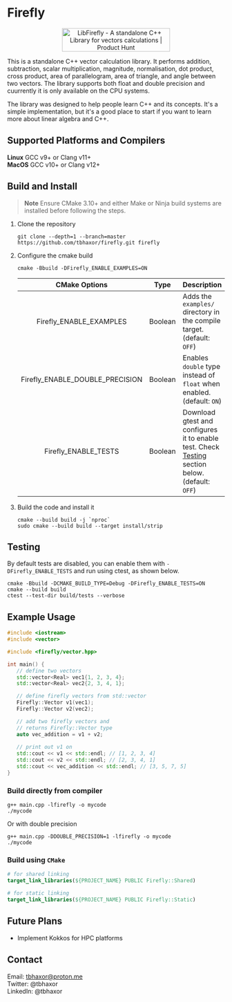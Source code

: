 # Firefly

<p align="center">
   <a href="https://www.producthunt.com/posts/libfirefly?utm_source=badge-featured&utm_medium=badge&utm_souce=badge-libfirefly" target="_blank"><img src="https://api.producthunt.com/widgets/embed-image/v1/featured.svg?post_id=406416&theme=light" alt="LibFirefly - A&#0032;standalone&#0032;C&#0043;&#0043;&#0032;Library&#0032;for&#0032;vectors&#0032;calculations | Product Hunt" style="width: 250px; height: 54px;" width="250" height="54" /></a>
</p>

This is a standalone C++ vector calculation library. It performs addition, subtraction, scalar multiplication, magnitude, normalisation, dot product, cross product, area of parallelogram, area of triangle, and angle between two vectors. The library supports both float and double precision and cuurrently it is only available on the CPU systems.

The library was designed to help people learn C++ and its concepts. It's a simple implementation, but it's a good place to start if you want to learn more about linear algebra and C++.

## Supported Platforms and Compilers

**Linux** GCC v9+ or Clang v11+ <br>
**MacOS** GCC v10+ or Clang v12+ <br>

## Build and Install

> **Note** Ensure CMake 3.10+ and either Make or Ninja build systems are installed before following the steps.

1. Clone the repository
   ```console
   git clone --depth=1 --branch=master https://github.com/tbhaxor/firefly.git firefly
   ```

2. Configure the cmake build
   ```console
   cmake -Bbuild -DFirefly_ENABLE_EXAMPLES=ON
   ```

   <center>

   | CMake Options | Type | Description |
   | :-----------: | :--: | :---------- |
   | Firefly_ENABLE_EXAMPLES | Boolean | Adds the `examples/` directory in the compile target. (default: `OFF`) |
   | Firefly_ENABLE_DOUBLE_PRECISION | Boolean | Enables `double` type instead of `float` when enabled. (default: `ON`) |
   | Firefly_ENABLE_TESTS | Boolean | Download gtest and configures it to enable test. Check [Testing](#testing) section below. (default: `OFF`) |

   </center>
   
3. Build the code and install it
   ```console
   cmake --build build -j `nproc`
   sudo cmake --build build --target install/strip
   ```

## Testing

By default tests are disabled, you can enable them with `-DFirefly_ENABLE_TESTS` and run using ctest, as shown below.

```console
cmake -Bbuild -DCMAKE_BUILD_TYPE=Debug -DFirefly_ENABLE_TESTS=ON
cmake --build build 
ctest --test-dir build/tests --verbose
```


## Example Usage

```c++
#include <iostream>
#include <vector>

#include <firefly/vector.hpp>

int main() {
   // define two vectors
   std::vector<Real> vec1{1, 2, 3, 4};
   std::vector<Real> vec2{2, 3, 4, 1};

   // define firefly vectors from std::vector
   Firefly::Vector v1(vec1);
   Firefly::Vector v2(vec2);

   // add two firefly vectors and 
   // returns Firefly::Vector type
   auto vec_addition = v1 + v2;
   
   // print out v1 on 
   std::cout << v1 << std::endl; // [1, 2, 3, 4]
   std::cout << v2 << std::endl; // [2, 3, 4, 1]
   std::cout << vec_addition << std::endl; // [3, 5, 7, 5]
}
```

### Build directly from compiler

```console
g++ main.cpp -lfirefly -o mycode
./mycode
```

Or with double precision

```console
g++ main.cpp -DDOUBLE_PRECISION=1 -lfirefly -o mycode
./mycode
```

### Build using `CMake`

```cmake
# for shared linking
target_link_libraries(${PROJECT_NAME} PUBLIC Firefly::Shared)

# for static linking
target_link_libraries(${PROJECT_NAME} PUBLIC Firefly::Static)
```

## Future Plans

- Implement Kokkos for HPC platforms

## Contact

Email: tbhaxor@proton.me <br />
Twitter: @tbhaxor <br />
LinkedIn: @tbhaxor 
